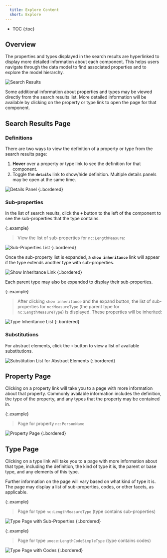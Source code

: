 ```yaml
---
  title: Explore Content
  short: Explore
---
```


- TOC
{:toc}

## Overview

The properties and types displayed in the search results are hyperlinked to display more detailed information about each component. This helps users navigate through the data model to find associated properties and to explore the model hierarchy.

![Search Results](./images/results.png)

Some additional information about properties and types may be viewed directly from the search results list.  More detailed information will be available by clicking on the property or type link to open the page for that component.

## Search Results Page

### Definitions

There are two ways to view the definition of a property or type from the search results page:

1. **Hover** over a property or type link to see the definition for that component.
2. Toggle the **`details`** link to show/hide definition.  Multiple details panels may be open at the same time.

![Details Panel](./images/details.png)
{:.bordered}

### Sub-properties

In the list of search results, click the **`+`** button to the left of the component to see the sub-properties that the type contains.

{:.example}
> View the list of sub-properties for `nc:LengthMeasure`:

![Sub-Properties List](./images/subproperties.png)
{:.bordered}

Once the sub-property list is expanded, a **`show inheritance`** link will appear if the type extends another type with sub-properties.

![Show Inheritance Link](./images/show-inheritance.png)
{:.bordered}

Each parent type may also be expanded to display their sub-properties.

{:.example}
> After clicking `show inheritance` and the expand button, the list of sub-properties for `nc:MeasureType` (the parent type for `nc:LengthMeasureType`) is displayed.  These properties will be inherited:

![Type Inheritance List](./images/inheritance.png)
{:.bordered}

### Substitutions

For abstract elements, click the **`+`** button to view a list of available substitutions.

![Substitution List for Abstract Elements](./images/substitutions.png)
{:.bordered}

## Property Page

Clicking on a property link will take you to a page with more information about that property.  Commonly available information includes the definition, the type of the property, and any types that the property may be contained in.

{:.example}
> Page for property `nc:PersonName`

![Property Page](./images/property-page.png)
{:.bordered}

## Type Page

Clicking on a type link will take you to a page with more information about that type, including the definition, the kind of type it is, the parent or base type, and any elements of this type.

Further information on the page will vary based on what kind of type it is.  The page may display a list of sub-properties, codes, or other facets, as applicable.

{:.example}
> Page for type `nc:LengthMeasureType` (type contains sub-properties)

![Type Page with Sub-Properties](./images/type-page-subproperties.png)
{:.bordered}

{:.example}
> Page for type `unece:LengthCodeSimpleType` (type contains codes)

![Type Page with Codes](./images/type-page-codes.png)
{:.bordered}
